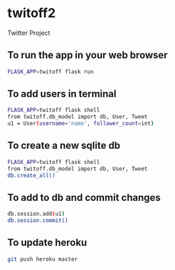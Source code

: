 # twitoff2
Twitter Project

## To run the app in your web browser
```sh
FLASK_APP=twitoff flask run
```

## To add users in terminal
```sh
FLASK_APP=twitoff flask shell
from twitoff.db_model import db, User, Tweet
u1 = User(username='name', follower_count=int)
```

## To create a new sqlite db
```sh
FLASK_APP=twitoff flask shell
from twitoff.db_model import db, User, Tweet
db.create_all()
```


## To add to db and commit changes
```sh
db.session.add(u1)
db.session.commit()
```

## To update heroku
```sh
git push heroku master
```